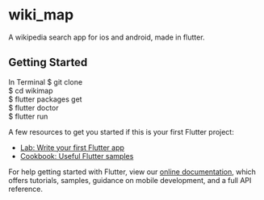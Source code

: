 # wiki_map

A wikipedia search app for ios and android, made in flutter.

## Getting Started

In Terminal
$ git clone <repo-link> <br />
$ cd wikimap <br />
$ flutter packages get <br />
$ flutter doctor <br />
$ flutter run <br />

A few resources to get you started if this is your first Flutter project:

- [Lab: Write your first Flutter app](https://flutter.dev/docs/get-started/codelab)
- [Cookbook: Useful Flutter samples](https://flutter.dev/docs/cookbook)

For help getting started with Flutter, view our
[online documentation](https://flutter.dev/docs), which offers tutorials,
samples, guidance on mobile development, and a full API reference.
